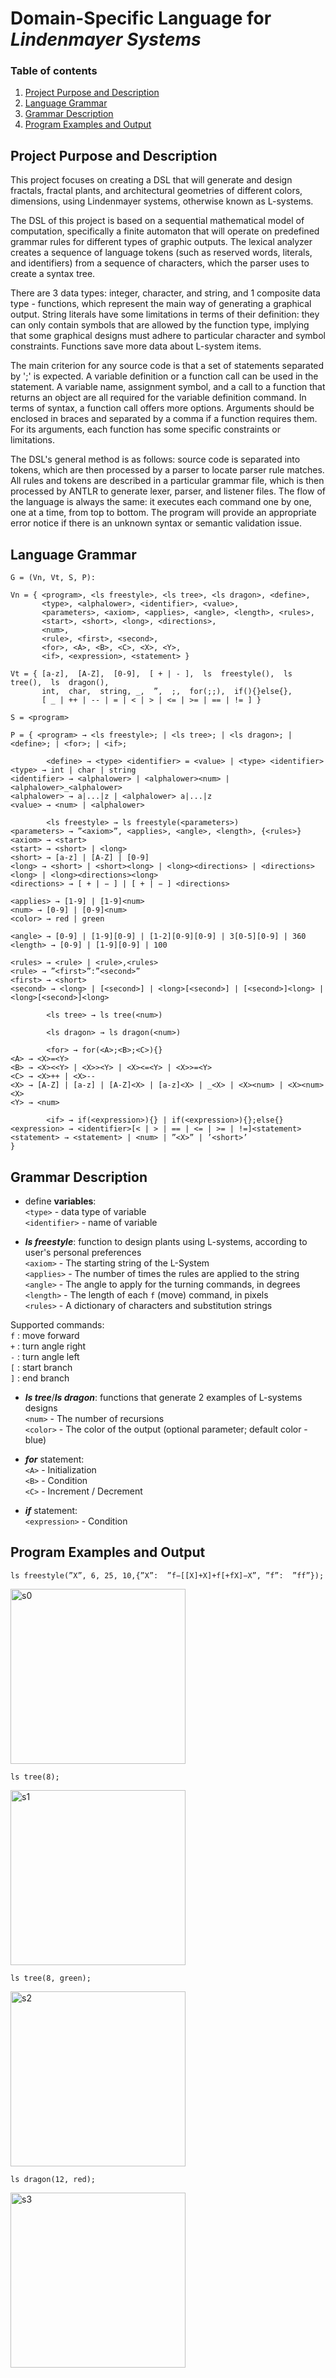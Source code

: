 # Domain-Specific Language for *Lindenmayer Systems*
### Table of contents
1. [Project Purpose and Description](#1)
2. [Language Grammar](#2)
3. [Grammar Description](#3)
4. [Program Examples and Output](#4)

<a name="1"></a>
## Project Purpose and Description
This project focuses on creating a DSL that will generate and design fractals, fractal plants, and architectural geometries of different colors, dimensions, using Lindenmayer systems, otherwise known as L-systems.

The DSL of this project is based on a sequential mathematical model of computation, specifically a finite automaton that will operate on predefined grammar rules for different types of graphic outputs. The lexical analyzer creates a sequence of language tokens (such as reserved words, literals, and identifiers) from a sequence of characters, which the parser uses to create a syntax tree.

There are 3 data types: integer, character, and string, and 1 composite data type - functions, which represent the main way of generating a graphical output. String literals have some limitations in terms of their definition: they can only contain symbols that are allowed by the function type, implying that some graphical designs must adhere to particular character and symbol constraints. Functions save more data about L-system items.

The main criterion for any source code is that a set of statements separated by ';' is expected. A variable definition or a function call can be used in the statement. A variable name, assignment symbol, and a call to a function that returns an object are all required for the variable definition command. In terms of syntax, a function call offers more options. Arguments should be enclosed in braces and separated by a comma if a function requires them. For its arguments, each function has some specific constraints or limitations.

The DSL's general method is as follows: source code is separated into tokens, which are then processed by a parser to locate parser rule matches. All rules and tokens are described in a particular grammar file, which is then processed by ANTLR to generate lexer, parser, and listener files. The flow of the language is always the same: it executes each command one by one, one at a time, from top to bottom. The program will provide an appropriate error notice if there is an unknown syntax or semantic validation issue.

<a name="2"></a>
## Language Grammar
```
G = (Vn, Vt, S, P):

Vn = { <program>, <ls freestyle>, <ls tree>, <ls dragon>, <define>, 
       <type>, <alphalower>, <identifier>, <value>, 
       <parameters>, <axiom>, <applies>, <angle>, <length>, <rules>, 
       <start>, <short>, <long>, <directions>, 
       <num>, 
       <rule>, <first>, <second>, 
       <for>, <A>, <B>, <C>, <X>, <Y>, 
       <if>, <expression>, <statement> }

Vt = { [a-z],  [A-Z],  [0-9],  [ + | - ],  ls  freestyle(),  ls  tree(),  ls  dragon(),  
       int,  char,  string, _,  ”,  ;,  for(;;),  if(){}else{}, 
       [ _ | ++ | -- | = | < | > | <= | >= | == | != ] }

S = <program>

P = { <program> → <ls freestyle>; | <ls tree>; | <ls dragon>; | <define>; | <for>; | <if>; 

        <define> → <type> <identifier> = <value> | <type> <identifier>
<type> → int | char | string 
<identifier> → <alphalower> | <alphalower><num> | <alphalower>_<alphalower> 
<alphalower> → a|...|z | <alphalower> a|...|z 
<value> → <num> | <alphalower>

        <ls freestyle> → ls freestyle(<parameters>) 
<parameters> → ”<axiom>”, <applies>, <angle>, <length>, {<rules>}
<axiom> → <start>
<start> → <short> | <long>
<short> → [a-z] | [A-Z] | [0-9] 
<long> → <short> | <short><long> | <long><directions> | <directions><long> | <long><directions><long>
<directions> → [ + | − ] | [ + | − ] <directions>

<applies> → [1-9] | [1-9]<num>
<num> → [0-9] | [0-9]<num>
<color> → red | green

<angle> → [0-9] | [1-9][0-9] | [1-2][0-9][0-9] | 3[0-5][0-9] | 360
<length> → [0-9] | [1-9][0-9] | 100 

<rules> → <rule> | <rule>,<rules>
<rule> → ”<first>”:”<second>” 
<first> → <short>
<second> → <long> | [<second>] | <long>[<second>] | [<second>]<long> | <long>[<second>]<long>

        <ls tree> → ls tree(<num>)

        <ls dragon> → ls dragon(<num>)

        <for> → for(<A>;<B>;<C>){}
<A> → <X>=<Y>
<B> → <X><<Y> | <X>><Y> | <X><=<Y> | <X>>=<Y> 
<C> → <X>++ | <X>--
<X> → [A-Z] | [a-z] | [A-Z]<X> | [a-z]<X> | _<X> | <X><num> | <X><num><X>
<Y> → <num>

        <if> → if(<expression>){} | if(<expression>){};else{}
<expression> → <identifier>[< | > | == | <= | >= | !=]<statement>
<statement> → <statement> | <num> | ”<X>” | ’<short>’
}
```

<a name="3"></a>
## Grammar Description
-	define **variables**:\
`<type>` - data type of variable\
`<identifier>` - name of variable

-	***ls freestyle***: function to design plants using L-systems, according to user's personal preferences\
`<axiom>` - The starting string of the L-System\
`<applies>` - The number of times the rules are applied to the string\
`<angle>` -  The angle to apply for the turning commands, in degrees\
`<length>` - The length of each `f` (move) command, in pixels\
`<rules>` - A dictionary of characters and substitution strings

Supported commands:\
	`f` : move forward\
  `+` : turn angle right\
  `-` : turn angle left\
  `[` : start branch\
  `]` : end branch

-	***ls tree***/***ls dragon***: functions that generate 2 examples of L-systems designs\
`<num>` - The number of recursions\
`<color>` - The color of the output (optional parameter; default color - blue)

-	***for*** statement:\
`<A>` - Initialization\
`<B>` - Condition\
`<C>` - Increment / Decrement

-	***if*** statement:\
`<expression>` - Condition

<a name="4"></a>
## Program Examples and Output
```
ls freestyle(”X”, 6, 25, 10,{”X”:  ”f−[[X]+X]+f[+fX]−X”, ”f”:  ”ff”});
```
<img width="280" alt="s0" src="https://user-images.githubusercontent.com/91728316/171996531-097bd796-5f79-42b2-ac5d-f4036ecdc15f.png">

```
ls tree(8);
```
<img width="280" alt="s1" src="https://user-images.githubusercontent.com/91728316/171996623-591b98bd-bc2e-4007-a7bd-1238a1889486.png">

```
ls tree(8, green);
```
<img width="280" alt="s2" src="https://user-images.githubusercontent.com/91728316/171996630-240ab6d9-7730-4ab1-bfbb-b21766c96463.png">

```
ls dragon(12, red);
```
<img width="280" alt="s3" src="https://user-images.githubusercontent.com/91728316/171996692-22497588-6980-4ace-a6ab-791ca50fc174.png">
